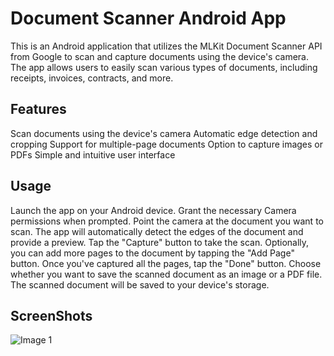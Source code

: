 # Document Scanner Android App
This is an Android application that utilizes the MLKit Document Scanner API from Google to scan and capture documents using the device's camera. The app allows users to easily scan various types of documents, including receipts, invoices, contracts, and more.

## Features
Scan documents using the device's camera
Automatic edge detection and cropping
Support for multiple-page documents
Option to capture images or PDFs
Simple and intuitive user interface

## Usage
Launch the app on your Android device.
Grant the necessary Camera permissions when prompted.
Point the camera at the document you want to scan.
The app will automatically detect the edges of the document and provide a preview.
Tap the "Capture" button to take the scan.
Optionally, you can add more pages to the document by tapping the "Add Page" button.
Once you've captured all the pages, tap the "Done" button.
Choose whether you want to save the scanned document as an image or a PDF file.
The scanned document will be saved to your device's storage.

## ScreenShots
![Image 1](/home/adoyo/AndroidStudioProjects/MlDocScanner/photos/picture1.png)
